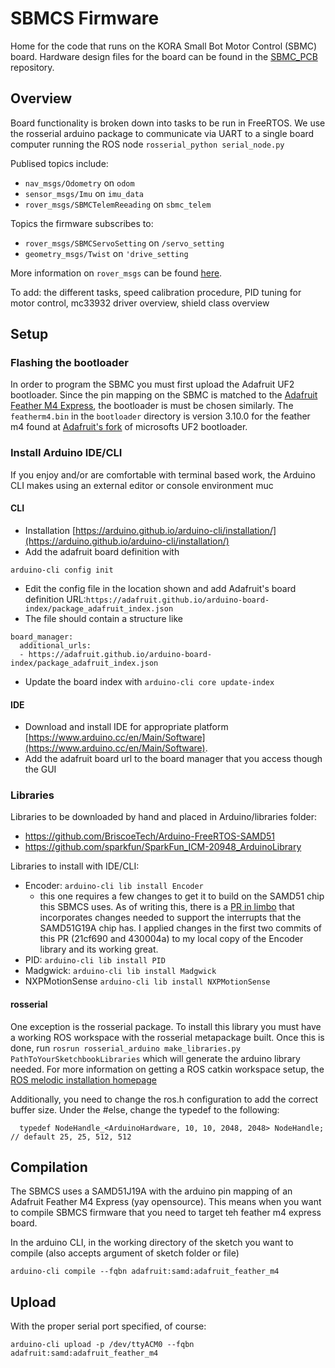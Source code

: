 # SBMCS Firmware
Home for the code that runs on the KORA Small Bot Motor Control (SBMC) board. Hardware design files for the board can be found in the [SBMC_PCB](https://github.com/UKyKORA/SBMCS_PCB) repository. 


## Overview
Board functionality is broken down into tasks to be run in FreeRTOS.  We use the rosserial arduino package to communicate via UART to a single board computer running the ROS node ```rosserial_python serial_node.py```

Publised topics include:
- ```nav_msgs/Odometry``` on ```odom``` 
- ```sensor_msgs/Imu``` on ```imu_data```
- ```rover_msgs/SBMCTelemReeading``` on ```sbmc_telem```

Topics the firmware subscribes to:
- ```rover_msgs/SBMCServoSetting``` on ```/servo_setting```
- ```geometry_msgs/Twist``` on ```'drive_setting```

More information on ```rover_msgs``` can be found [here](https://github.com/UKyKORA/LunaRover/tree/master/src/rover_msgs).

To add: the different tasks, speed calibration procedure, PID tuning for motor control, mc33932 driver overview, shield class overview

## Setup



### Flashing the bootloader
In order to program the SBMC you must first upload the Adafruit UF2 bootloader. Since the pin mapping on the SBMC is matched to the [Adafruit Feather M4 Express](https://www.adafruit.com/product/3857), the bootloader is must be chosen similarly. The ```featherm4.bin```  in the ```bootloader``` directory is version 3.10.0 for the feather m4 found at [Adafruit's fork](https://github.com/adafruit/uf2-samdx1/releases) of microsofts UF2 bootloader.

### Install Arduino IDE/CLI
If you enjoy and/or are comfortable with terminal based work, the Arduino CLI makes using an external editor or console environment muc
#### CLI
- Installation [https://arduino.github.io/arduino-cli/installation/](https://arduino.github.io/arduino-cli/installation/)
- Add the adafruit board definition with
```
arduino-cli config init
```
- Edit the config file in the location shown and add Adafruit's board definition URL:```https://adafruit.github.io/arduino-board-index/package_adafruit_index.json``` 
- The file should contain a structure like 
```
board_manager:                                                                                                                                                
  additional_urls:                                                                                                                                            
  - https://adafruit.github.io/arduino-board-index/package_adafruit_index.json
```
- Update the board index with ```arduino-cli core update-index```

#### IDE 
 - Download and install IDE for appropriate platform [https://www.arduino.cc/en/Main/Software](https://www.arduino.cc/en/Main/Software).
 - Add the adafruit board url to the board manager that you access though the GUI

### Libraries

Libraries to be downloaded by hand and placed in Arduino/libraries folder:
- https://github.com/BriscoeTech/Arduino-FreeRTOS-SAMD51 
- https://github.com/sparkfun/SparkFun_ICM-20948_ArduinoLibrary

Libraries to install with IDE/CLI:
- Encoder: ```arduino-cli lib install Encoder```
  - this one requires a few changes to get it to build on the SAMD51 chip this SBMCS uses. As of writing this, there is a [PR in limbo](https://github.com/PaulStoffregen/Encoder/pull/34) that incorporates changes needed to support the interrupts that the SAMD51G19A chip has. I applied changes in the first two commits of this PR (21cf690 and 430004a) to my local copy of the Encoder library and its working great.
- PID: ```arduino-cli lib install PID```
- Madgwick: ```arduino-cli lib install Madgwick```
- NXPMotionSense ```arduino-cli lib install NXPMotionSense```

#### rosserial
 One exception is the rosserial package. To install this library you must have a working ROS workspace  with the rosserial metapackage built. Once this is done, run
```rosrun rosserial_arduino make_libraries.py PathToYourSketchbookLibraries```
which will generate the arduino library needed. For more information on getting a ROS catkin workspace setup, the [ROS melodic installation homepage](http://wiki.ros.org/ROS/Installation)

Additionally, you need to change the ros.h configuration to add the correct buffer size. Under the #else, change the typedef to the following: 

```
  typedef NodeHandle_<ArduinoHardware, 10, 10, 2048, 2048> NodeHandle; // default 25, 25, 512, 512
```


## Compilation

The SBMCS uses a SAMD51J19A with the arduino pin mapping of an Adafruit Feather M4 Express (yay opensource). This means when you want to compile SBMCS firmware that you need to target teh feather m4 express board.

In the arduino CLI, in the working directory of the sketch you want to compile (also accepts argument of sketch folder or file)
```
arduino-cli compile --fqbn adafruit:samd:adafruit_feather_m4
```

## Upload
With the proper serial port specified, of course:

```arduino-cli upload -p /dev/ttyACM0 --fqbn adafruit:samd:adafruit_feather_m4```
